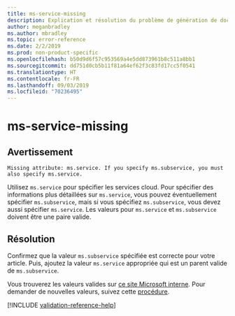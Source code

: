 ```yaml
---
title: ms-service-missing
description: Explication et résolution du problème de génération de documents ms-service-missing
author: meganbradley
ms.author: mbradley
ms.topic: error-reference
ms.date: 2/2/2019
ms.prod: non-product-specific
ms.openlocfilehash: b50d9d6f57c953569a4e5dd873961b8c511a8bb1
ms.sourcegitcommit: dd751d0cb5b11f81a64ef62f3c83fd17cc5f0541
ms.translationtype: HT
ms.contentlocale: fr-FR
ms.lasthandoff: 09/03/2019
ms.locfileid: "70236495"
---
```

# <a name="ms-service-missing"></a>ms-service-missing

## <a name="warning"></a>Avertissement

`Missing attribute: ms.service. If you specify ms.subservice, you must also specify ms.service.`

Utilisez `ms.service` pour spécifier les services cloud. Pour spécifier des informations plus détaillées sur `ms.service`, vous pouvez éventuellement spécifier `ms.subservice`, mais si vous spécifiez `ms.subservice`, vous devez aussi spécifier `ms.service`. Les valeurs pour `ms.service` et `ms.subservice` doivent être une paire valide.

## <a name="resolution"></a>Résolution

Confirmez que la valeur `ms.subservice` spécifiée est correcte pour votre article. Puis, ajoutez la valeur `ms.service` appropriée qui est un parent valide de `ms.subservice`.

Vous trouverez les valeurs valides sur [ce site Microsoft interne](https://docsmetadatatool.azurewebsites.net/allowlists). Pour demander de nouvelles valeurs, suivez cette [procédure](https://review.docs.microsoft.com/help/contribute/metadata-changes?branch=master).

<!--make sure to add this file to your includes folder and verify the path-->
[!INCLUDE [validation-reference-help](includes/validation-reference-help.md)]
